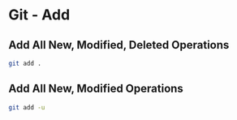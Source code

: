 # Git - Add

## Add All New, Modified, Deleted Operations

```sh
git add .
```

## Add All New, Modified Operations

```sh
git add -u
```
